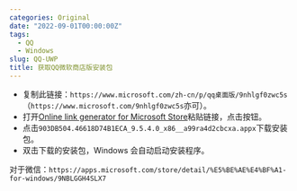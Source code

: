 ```yaml
---
categories: Original
date: "2022-09-01T00:00:00Z"
tags:
  - QQ
  - Windows
slug: QQ-UWP
title: 获取QQ微软商店版安装包
---
```


- 复制此链接：`https://www.microsoft.com/zh-cn/p/qq桌面版/9nhlgf0zwc5s` （`https://www.microsoft.com/9nhlgf0zwc5s`亦可）。
- 打开[Online link generator for Microsoft Store](https://store.rg-adguard.net/)粘贴链接，点击按钮。
- 点击`903DB504.46618D74B1ECA_9.5.4.0_x86__a99ra4d2cbcxa.appx`下载安装包。
- 双击下载的安装包，Windows 会自动启动安装程序。

对于微信：`https://apps.microsoft.com/store/detail/%E5%BE%AE%E4%BF%A1-for-windows/9NBLGGH4SLX7`

